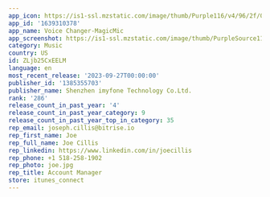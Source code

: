 ```yaml
---
app_icon: https://is1-ssl.mzstatic.com/image/thumb/Purple116/v4/96/2f/0e/962f0e6d-e65e-0015-eb6b-3b1ff77ce997/AppIcon-1x_U007emarketing-0-5-0-85-220.png/1024x1024bb.png
app_id: '1639310378'
app_name: Voice Changer-MagicMic
app_screenshot: https://is1-ssl.mzstatic.com/image/thumb/PurpleSource116/v4/6b/b1/10/6bb110fc-c83d-6c44-eb89-5fb1e5e9a02f/39cd7b7e-6e88-47a2-b5fd-d5c266d4c350__U5e94_U7528_U5e02_U573a-_U4ecb_U7ecd1.png/1242x2688bb.png
category: Music
country: US
id: ZLjb25CxEELM
language: en
most_recent_release: '2023-09-27T00:00:00'
publisher_id: '1385355703'
publisher_name: Shenzhen imyfone Technology Co.Ltd.
rank: '286'
release_count_in_past_year: '4'
release_count_in_past_year_category: 9
release_count_in_past_year_top_in_category: 35
rep_email: joseph.cillis@bitrise.io
rep_first_name: Joe
rep_full_name: Joe Cillis
rep_linkedin: https://www.linkedin.com/in/joecillis
rep_phone: +1 518-258-1902
rep_photo: joe.jpg
rep_title: Account Manager
store: itunes_connect
---
```

